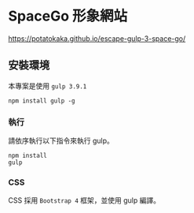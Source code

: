 # SpaceGo 形象網站
https://potatokaka.github.io/escape-gulp-3-space-go/

## 安裝環境

本專案是使用 `gulp 3.9.1`

```
npm install gulp -g
```

### 執行

請依序執行以下指令來執行 gulp。

```
npm install
gulp
```

### CSS

CSS 採用 `Bootstrap 4` 框架，並使用 gulp 編譯。

